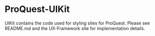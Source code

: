 # ProQuest-UIKit
UIKit contains the code used for styling sites for ProQuest. Please see README.md and the UX-Framework site for implementation details.

